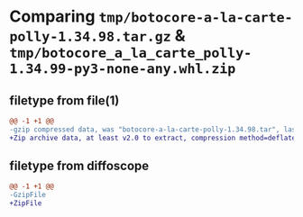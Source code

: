 # Comparing `tmp/botocore-a-la-carte-polly-1.34.98.tar.gz` & `tmp/botocore_a_la_carte_polly-1.34.99-py3-none-any.whl.zip`

## filetype from file(1)

```diff
@@ -1 +1 @@
-gzip compressed data, was "botocore-a-la-carte-polly-1.34.98.tar", last modified: Sat May  4 01:01:36 2024, max compression
+Zip archive data, at least v2.0 to extract, compression method=deflate
```

## filetype from diffoscope

```diff
@@ -1 +1 @@
-GzipFile
+ZipFile
```

